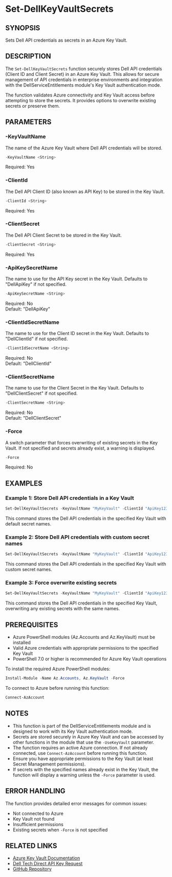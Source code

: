 # Set-DellKeyVaultSecrets

## SYNOPSIS
Sets Dell API credentials as secrets in an Azure Key Vault.

## DESCRIPTION
The `Set-DellKeyVaultSecrets` function securely stores Dell API credentials (Client ID and Client Secret) in an Azure Key Vault. This allows for secure management of API credentials in enterprise environments and integration with the DellServiceEntitlements module's Key Vault authentication mode.

The function validates Azure connectivity and Key Vault access before attempting to store the secrets. It provides options to overwrite existing secrets or preserve them.

## PARAMETERS

### -KeyVaultName
The name of the Azure Key Vault where Dell API credentials will be stored.

```powershell
-KeyVaultName <String>
```

Required: Yes

### -ClientId
The Dell API Client ID (also known as API Key) to be stored in the Key Vault.

```powershell
-ClientId <String>
```

Required: Yes

### -ClientSecret
The Dell API Client Secret to be stored in the Key Vault.

```powershell
-ClientSecret <String>
```

Required: Yes

### -ApiKeySecretName
The name to use for the API Key secret in the Key Vault. Defaults to "DellApiKey" if not specified.

```powershell
-ApiKeySecretName <String>
```

Required: No  
Default: "DellApiKey"

### -ClientIdSecretName
The name to use for the Client ID secret in the Key Vault. Defaults to "DellClientId" if not specified.

```powershell
-ClientIdSecretName <String>
```

Required: No  
Default: "DellClientId"

### -ClientSecretName
The name to use for the Client Secret in the Key Vault. Defaults to "DellClientSecret" if not specified.

```powershell
-ClientSecretName <String>
```

Required: No  
Default: "DellClientSecret"

### -Force
A switch parameter that forces overwriting of existing secrets in the Key Vault. If not specified and secrets already exist, a warning is displayed.

```powershell
-Force
```

Required: No

## EXAMPLES

### Example 1: Store Dell API credentials in a Key Vault
```powershell
Set-DellKeyVaultSecrets -KeyVaultName "MyKeyVault" -ClientId "ApiKey123456" -ClientSecret "SecretValue789012"
```

This command stores the Dell API credentials in the specified Key Vault with default secret names.

### Example 2: Store Dell API credentials with custom secret names
```powershell
Set-DellKeyVaultSecrets -KeyVaultName "MyKeyVault" -ClientId "ApiKey123456" -ClientSecret "SecretValue789012" -ApiKeySecretName "MyDellApiKey" -ClientSecretName "MyDellClientSecret"
```

This command stores the Dell API credentials in the specified Key Vault with custom secret names.

### Example 3: Force overwrite existing secrets
```powershell
Set-DellKeyVaultSecrets -KeyVaultName "MyKeyVault" -ClientId "ApiKey123456" -ClientSecret "SecretValue789012" -Force
```

This command stores the Dell API credentials in the specified Key Vault, overwriting any existing secrets with the same names.

## PREREQUISITES

- Azure PowerShell modules (Az.Accounts and Az.KeyVault) must be installed
- Valid Azure credentials with appropriate permissions to the specified Key Vault
- PowerShell 7.0 or higher is recommended for Azure Key Vault operations

To install the required Azure PowerShell modules:

```powershell
Install-Module -Name Az.Accounts, Az.KeyVault -Force
```

To connect to Azure before running this function:

```powershell
Connect-AzAccount
```

## NOTES

- This function is part of the DellServiceEntitlements module and is designed to work with its Key Vault authentication mode.
- Secrets are stored securely in Azure Key Vault and can be accessed by other functions in the module that use the `-UseKeyVault` parameter.
- The function requires an active Azure connection. If not already connected, use `Connect-AzAccount` before running this function.
- Ensure you have appropriate permissions to the Key Vault (at least Secret Management permissions).
- If secrets with the specified names already exist in the Key Vault, the function will display a warning unless the `-Force` parameter is used.

## ERROR HANDLING

The function provides detailed error messages for common issues:
- Not connected to Azure
- Key Vault not found
- Insufficient permissions
- Existing secrets when `-Force` is not specified

## RELATED LINKS

- [Azure Key Vault Documentation](https://docs.microsoft.com/en-us/azure/key-vault/)
- [Dell Tech Direct API Key Request](https://techdirect.dell.com/Portal/ApplyForAPIKeyWizard.aspx)
- [GitHub Repository](https://github.com/WFord26/DellServiceEntitlements)
